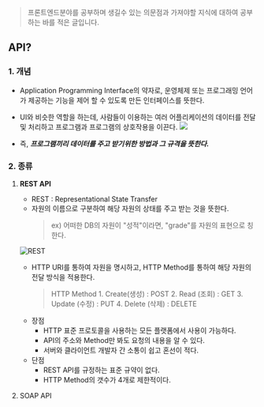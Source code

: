 > 프론트엔드분야를 공부하며 생길수 있는 의문점과 가져야할 지식에 대하여 공부하는 바를 적은 글입니다.

## API?

### 1. 개념

- Application Programming Interface의 약자로, 운영체제 또는 프로그래밍 언어가 제공하는 기능을 제어 할 수 있도록 만든 인터페이스를 뜻한다.

- UI와 비슷한 역할을 하는데, 사람들이 이용하는 여러 어플리케이션의 데이터를 전달 및 처리하고 프로그램과 프로그램의 상호작용을 이끈다.
  ![](https://velog.velcdn.com/images/cnffjd95/post/19131661-8082-4975-9587-8dec827bcab4/image.png)

- 즉, **_프로그램끼리 데이터를 주고 받기위한 방법과 그 규격을 뜻한다._**

### 2. 종류

1.  **REST API**

    - REST : Representational State Transfer
    - 자원의 이름으로 구분하여 해당 자원의 상태를 주고 받는 것을 뜻한다.
      > ex) 어떠한 DB의 자원이 "성적"이라면, "grade"를 자원의 표현으로 칭한다.

    ![REST](https://velog.velcdn.com/images/cnffjd95/post/f207c39c-4283-47a5-b577-60ebaecf7708/image.png)

    - HTTP URI를 통하여 자원을 명시하고, HTTP Method를 통하여 해당 자원의 전달 방식을 적용한다.
      > HTTP Method
          1. Create(생성) : POST
          2. Read (조회) : GET
          3. Update (수정) : PUT
          4. Delete (삭제) : DELETE
    - 장점
      - HTTP 표준 프로토콜을 사용하는 모든 플랫폼에서 사용이 가능하다.
      - API의 주소와 Method만 봐도 요청의 내용을 알 수 있다.
      - 서버와 클라이언트 개발자 간 소통이 쉽고 혼선이 적다.
    - 단점
      - REST API를 규정하는 표준 규약이 없다.
      - HTTP Method의 갯수가 4개로 제한적이다.

2.  SOAP API
